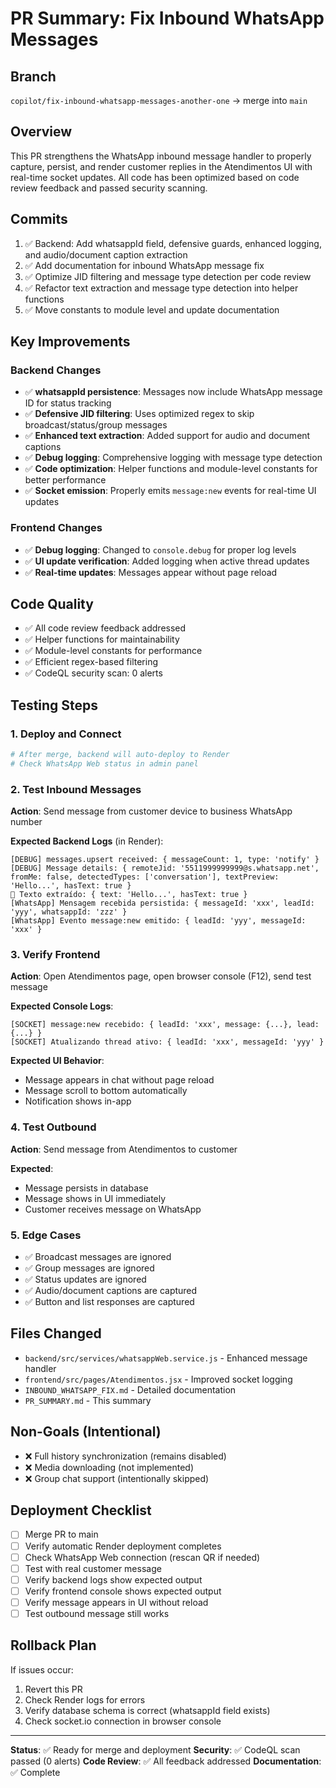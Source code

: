 # PR Summary: Fix Inbound WhatsApp Messages

## Branch
`copilot/fix-inbound-whatsapp-messages-another-one` → merge into `main`

## Overview
This PR strengthens the WhatsApp inbound message handler to properly capture, persist, and render customer replies in the Atendimentos UI with real-time socket updates. All code has been optimized based on code review feedback and passed security scanning.

## Commits
1. ✅ Backend: Add whatsappId field, defensive guards, enhanced logging, and audio/document caption extraction
2. ✅ Add documentation for inbound WhatsApp message fix
3. ✅ Optimize JID filtering and message type detection per code review
4. ✅ Refactor text extraction and message type detection into helper functions
5. ✅ Move constants to module level and update documentation

## Key Improvements

### Backend Changes
- ✅ **whatsappId persistence**: Messages now include WhatsApp message ID for status tracking
- ✅ **Defensive JID filtering**: Uses optimized regex to skip broadcast/status/group messages
- ✅ **Enhanced text extraction**: Added support for audio and document captions
- ✅ **Debug logging**: Comprehensive logging with message type detection
- ✅ **Code optimization**: Helper functions and module-level constants for better performance
- ✅ **Socket emission**: Properly emits `message:new` events for real-time UI updates

### Frontend Changes  
- ✅ **Debug logging**: Changed to `console.debug` for proper log levels
- ✅ **UI update verification**: Added logging when active thread updates
- ✅ **Real-time updates**: Messages appear without page reload

## Code Quality
- ✅ All code review feedback addressed
- ✅ Helper functions for maintainability
- ✅ Module-level constants for performance
- ✅ Efficient regex-based filtering
- ✅ CodeQL security scan: 0 alerts

## Testing Steps

### 1. Deploy and Connect
```bash
# After merge, backend will auto-deploy to Render
# Check WhatsApp Web status in admin panel
```

### 2. Test Inbound Messages
**Action**: Send message from customer device to business WhatsApp number

**Expected Backend Logs** (in Render):
```
[DEBUG] messages.upsert received: { messageCount: 1, type: 'notify' }
[DEBUG] Message details: { remoteJid: '5511999999999@s.whatsapp.net', fromMe: false, detectedTypes: ['conversation'], textPreview: 'Hello...', hasText: true }
💬 Texto extraído: { text: 'Hello...', hasText: true }
[WhatsApp] Mensagem recebida persistida: { messageId: 'xxx', leadId: 'yyy', whatsappId: 'zzz' }
[WhatsApp] Evento message:new emitido: { leadId: 'yyy', messageId: 'xxx' }
```

### 3. Verify Frontend
**Action**: Open Atendimentos page, open browser console (F12), send test message

**Expected Console Logs**:
```
[SOCKET] message:new recebido: { leadId: 'xxx', message: {...}, lead: {...} }
[SOCKET] Atualizando thread ativo: { leadId: 'xxx', messageId: 'yyy' }
```

**Expected UI Behavior**:
- Message appears in chat without page reload
- Message scroll to bottom automatically
- Notification shows in-app

### 4. Test Outbound
**Action**: Send message from Atendimentos to customer

**Expected**:
- Message persists in database
- Message shows in UI immediately
- Customer receives message on WhatsApp

### 5. Edge Cases
- ✅ Broadcast messages are ignored
- ✅ Group messages are ignored  
- ✅ Status updates are ignored
- ✅ Audio/document captions are captured
- ✅ Button and list responses are captured

## Files Changed
- `backend/src/services/whatsappWeb.service.js` - Enhanced message handler
- `frontend/src/pages/Atendimentos.jsx` - Improved socket logging
- `INBOUND_WHATSAPP_FIX.md` - Detailed documentation
- `PR_SUMMARY.md` - This summary

## Non-Goals (Intentional)
- ❌ Full history synchronization (remains disabled)
- ❌ Media downloading (not implemented)
- ❌ Group chat support (intentionally skipped)

## Deployment Checklist
- [ ] Merge PR to main
- [ ] Verify automatic Render deployment completes
- [ ] Check WhatsApp Web connection (rescan QR if needed)
- [ ] Test with real customer message
- [ ] Verify backend logs show expected output
- [ ] Verify frontend console shows expected output
- [ ] Verify message appears in UI without reload
- [ ] Test outbound message still works

## Rollback Plan
If issues occur:
1. Revert this PR
2. Check Render logs for errors
3. Verify database schema is correct (whatsappId field exists)
4. Check socket.io connection in browser console

---

**Status**: ✅ Ready for merge and deployment
**Security**: ✅ CodeQL scan passed (0 alerts)
**Code Review**: ✅ All feedback addressed
**Documentation**: ✅ Complete
